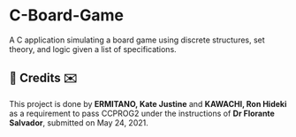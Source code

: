 # C-Board-Game
A C application simulating a board game using discrete structures, set theory, and logic given a list of specifications.

<h2>💌 Credits ✉️</h2>
This project is done by <b>ERMITANO, Kate Justine</b> and <b>KAWACHI, Ron Hideki</b> as a requirement to pass CCPROG2 under the instructions of <b>Dr Florante Salvador</b>, submitted on May 24, 2021.
